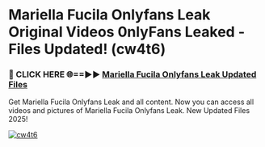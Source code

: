 # Mariella Fucila Onlyfans Leak Original Videos 0nlyFans Leaked - Files Updated! (cw4t6)

<h3>🔴 CLICK HERE 🌐==►► <a href="https://tinyurl.com/2wckxsce" rel="nofollow">Mariella Fucila Onlyfans Leak Updated Files</a></h3>

Get Mariella Fucila Onlyfans Leak and all content. Now you can access all videos and pictures of Mariella Fucila Onlyfans Leak. New Updated Files 2025!

[![cw4t6](https://i.imgur.com/AFduVYN.gif)](https://tinyurl.com/2wckxsce)
